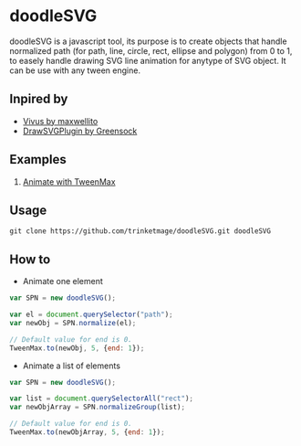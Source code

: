 # doodleSVG

doodleSVG is a javascript tool, its purpose is to create objects that handle normalized path (for path, line, circle, rect, ellipse and polygon) from 0 to 1, to easely handle drawing SVG line animation for anytype of SVG object. It can be use with any tween engine. 

## Inpired by

* [Vivus by maxwellito](https://github.com/maxwellito/vivus)
* [DrawSVGPlugin by Greensock](http://greensock.com/drawSVG)

## Examples

1. [Animate with TweenMax](http://trinketmage.free.fr/factory/SVGPathNormalizer/example/)

## Usage

```shell
git clone https://github.com/trinketmage/doodleSVG.git doodleSVG
```

## How to

* Animate one element
```js
var SPN = new doodleSVG();

var el = document.querySelector("path");
var newObj = SPN.normalize(el);

// Default value for end is 0.
TweenMax.to(newObj, 5, {end: 1});
```

* Animate a list of elements
```js
var SPN = new doodleSVG();

var list = document.querySelectorAll("rect");
var newObjArray = SPN.normalizeGroup(list);

// Default value for end is 0.
TweenMax.to(newObjArray, 5, {end: 1});
```
